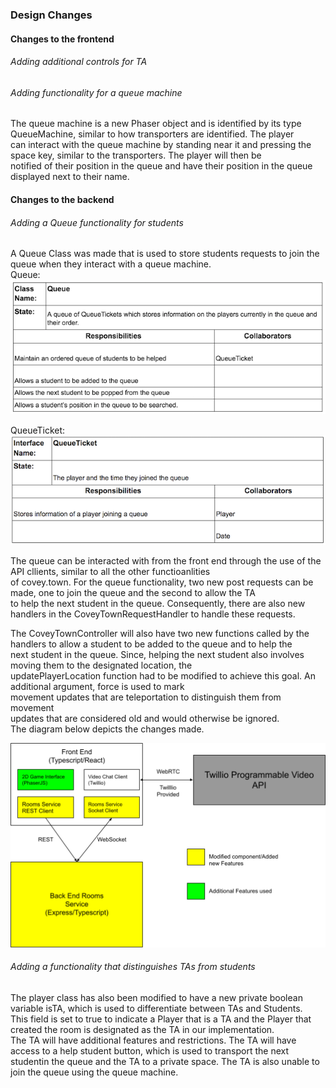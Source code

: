 ### Design Changes     

#### Changes to the frontend    
###### Adding additional controls for TA

###### Adding functionality for a queue machine
The queue machine is a new Phaser object and is identified by its type QueueMachine, similar to how transporters are identified. The player     
can interact with the queue machine by standing near it and pressing the space key, similar to the transporters. The player will then be     
notified of their position in the queue and have their position in the queue displayed next to their name.

#### Changes to the backend   
###### Adding a Queue functionality for students
A Queue Class was made that is used to store students requests to join the queue when they interact with a queue machine.     
Queue:      
![alt text](https://github.com/willstenzel/covey.town/blob/master/docs/CRCCards/QueueCRC.png)

QueueTicket:        
![alt text](https://github.com/willstenzel/covey.town/blob/master/docs/CRCCards/QueueTicketCRC.png)

The queue can be interacted with from the front end through the use of the API cllients, similar to all the other functioanlities  
of covey.town. For the queue functionality, two new post requests can be made, one to join the queue and the second to allow the TA    
to help the next student in the queue. Consequently, there are also new handlers in the CoveyTownRequestHandler to handle these requests.  

The CoveyTownController will also have two new functions called by the handlers to allow a student to be added to the queue and to help the     
next student in the queue. Since, helping the next student also involves moving them to the designated location, the     
updatePlayerLocation function had to be modified to achieve this goal. An additional argument, force is used to mark    
movement updates that are teleportation to distinguish them from movement     
updates that are considered old and would otherwise be ignored.      
The diagram below depicts the changes made.     

![alt text](https://github.com/willstenzel/covey.town/blob/master/docs/office-hours-architecture.png)

###### Adding a functionality that distinguishes TAs from students
The player class has also been modified to have a new private boolean variable isTA, which is used to differentiate between TAs and Students.    
This field is set to true to indicate a Player that is a TA and the Player that created the room is designated as the TA in our implementation.  
The TA will have additional features and restrictions. The TA will have access to a help student button, which is used to transport the next    
studentin the queue and the TA to a private space. The TA is also unable to join the queue using the queue machine.
